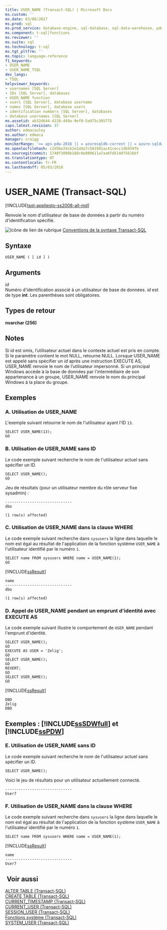 ```yaml
---
title: USER_NAME (Transact-SQL) | Microsoft Docs
ms.custom: ''
ms.date: 03/06/2017
ms.prod: sql
ms.prod_service: database-engine, sql-database, sql-data-warehouse, pdw
ms.component: t-sql|functions
ms.reviewer: ''
ms.suite: sql
ms.technology: t-sql
ms.tgt_pltfrm: ''
ms.topic: language-reference
f1_keywords:
- USER_NAME
- USER_NAME_TSQL
dev_langs:
- TSQL
helpviewer_keywords:
- usernames [SQL Server]
- IDs [SQL Server], databases
- USER_NAME function
- users [SQL Server], database username
- names [SQL Server], database users
- identification numbers [SQL Server], databases
- database usernames [SQL Server]
ms.assetid: ab32d644-4228-449a-9ef0-5a975c305775
caps.latest.revision: 37
author: edmacauley
ms.author: edmaca
manager: craigg
monikerRange: '>= aps-pdw-2016 || = azuresqldb-current || = azure-sqldw-latest || >= sql-server-2016 || = sqlallproducts-allversions'
ms.openlocfilehash: c2d5be24cb2e1dda7c581981ac41cecc1db959fb
ms.sourcegitcommit: 1740f3090b168c0e809611a7aa6fd514075616bf
ms.translationtype: HT
ms.contentlocale: fr-FR
ms.lasthandoff: 05/03/2018
---
```

# <a name="username-transact-sql"></a>USER_NAME (Transact-SQL)
[!INCLUDE[tsql-appliesto-ss2008-all-md](../../includes/tsql-appliesto-ss2008-all-md.md)]

  Renvoie le nom d'utilisateur de base de données à partir du numéro d'identification spécifié.  
  
 ![Icône de lien de rubrique](../../database-engine/configure-windows/media/topic-link.gif "Icône lien de rubrique") [Conventions de la syntaxe Transact-SQL](../../t-sql/language-elements/transact-sql-syntax-conventions-transact-sql.md)  
  
## <a name="syntax"></a>Syntaxe  
  
```  
USER_NAME ( [ id ] )  
```  
  
## <a name="arguments"></a>Arguments  
 *id*  
 Numéro d'identification associé à un utilisateur de base de données. *id* est de type **int**. Les parenthèses sont obligatoires.  
  
## <a name="return-types"></a>Types de retour  
 **nvarchar (256)**  
  
## <a name="remarks"></a>Notes   
 Si *id* est omis, l’utilisateur actuel dans le contexte actuel est pris en compte. Si le paramètre contient le mot NULL, retourne NULL. Lorsque USER_NAME est appelé sans spécifier un *id* après une instruction EXECUTE AS, USER_NAME renvoie le nom de l’utilisateur impersonné. Si un principal Windows accède à la base de données par l'intermédiaire de son appartenance à un groupe, USER_NAME renvoie le nom du principal Windows à la place du groupe.  
  
## <a name="examples"></a>Exemples  
  
### <a name="a-using-username"></a>A. Utilisation de USER_NAME  
 L'exemple suivant retourne le nom de l'utilisateur ayant l'ID `13`.  
  
```  
SELECT USER_NAME(13);  
GO  
```  
  
### <a name="b-using-username-without-an-id"></a>B. Utilisation de USER_NAME sans ID  
 Le code exemple suivant recherche le nom de l'utilisateur actuel sans spécifier un ID.  
  
```  
SELECT USER_NAME();  
GO  
```  
  
 Jeu de résultats (pour un utilisateur membre du rôle serveur fixe sysadmin) :  
  
 ```
------------------------------  
dbo  
  
(1 row(s) affected)
```  
  
### <a name="c-using-username-in-the-where-clause"></a>C. Utilisation de USER_NAME dans la clause WHERE  
 Le code exemple suivant recherche dans `sysusers` la ligne dans laquelle le nom est égal au résultat de l'application de la fonction système `USER_NAME` à l'utilisateur identifié par le numéro `1`.  
  
```  
SELECT name FROM sysusers WHERE name = USER_NAME(1);  
GO  
```  
  
 [!INCLUDE[ssResult](../../includes/ssresult-md.md)]  
  
 ```
name  
------------------------------  
dbo  
  
(1 row(s) affected)
```  
  
### <a name="d-calling-username-during-impersonation-with-execute-as"></a>D. Appel de USER_NAME pendant un emprunt d'identité avec EXECUTE AS  
 Le code exemple suivant illustre le comportement de `USER_NAME` pendant l'emprunt d'identité.  
  
```  
SELECT USER_NAME();  
GO  
EXECUTE AS USER = 'Zelig';  
GO  
SELECT USER_NAME();  
GO  
REVERT;  
GO  
SELECT USER_NAME();  
GO  
```  
  
 [!INCLUDE[ssResult](../../includes/ssresult-md.md)]  
  
 ```
DBO  
Zelig  
DBO
```  
  
## <a name="examples-includesssdwfullincludessssdwfull-mdmd-and-includesspdwincludessspdw-mdmd"></a>Exemples : [!INCLUDE[ssSDWfull](../../includes/sssdwfull-md.md)] et [!INCLUDE[ssPDW](../../includes/sspdw-md.md)]  
  
### <a name="e-using-username-without-an-id"></a>E. Utilisation de USER_NAME sans ID  
 Le code exemple suivant recherche le nom de l'utilisateur actuel sans spécifier un ID.  
  
```  
SELECT USER_NAME();  
```  
  
 Voici le jeu de résultats pour un utilisateur actuellement connecté.  
  
```  
------------------------------   
User7                              
```  
  
### <a name="f-using-username-in-the-where-clause"></a>F. Utilisation de USER_NAME dans la clause WHERE  
 Le code exemple suivant recherche dans `sysusers` la ligne dans laquelle le nom est égal au résultat de l'application de la fonction système `USER_NAME` à l'utilisateur identifié par le numéro `1`.  
  
```  
SELECT name FROM sysusers WHERE name = USER_NAME(1);  
```  
  
 [!INCLUDE[ssResult](../../includes/ssresult-md.md)]  
  
```  
name                             
------------------------------   
User7                              
```  
  
## <a name="see-also"></a> Voir aussi  
 [ALTER TABLE &#40;Transact-SQL&#41;](../../t-sql/statements/alter-table-transact-sql.md)   
 [CREATE TABLE &#40;Transact-SQL&#41;](../../t-sql/statements/create-table-transact-sql.md)   
 [CURRENT_TIMESTAMP &#40;Transact-SQL&#41;](../../t-sql/functions/current-timestamp-transact-sql.md)   
 [CURRENT_USER &#40;Transact-SQL&#41;](../../t-sql/functions/current-user-transact-sql.md)   
 [SESSION_USER &#40;Transact-SQL&#41;](../../t-sql/functions/session-user-transact-sql.md)   
 [Fonctions système &#40;Transact-SQL&#41;](../../relational-databases/system-functions/system-functions-for-transact-sql.md)   
 [SYSTEM_USER &#40;Transact-SQL&#41;](../../t-sql/functions/system-user-transact-sql.md)  
  
  

